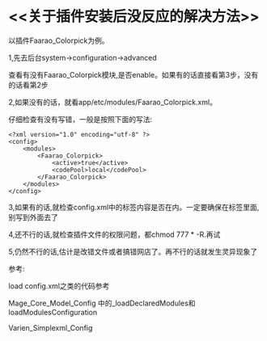 # <<关于插件安装后没反应的解决方法>>

以插件Faarao_Colorpick为例。

1,先去后台system→configuration→advanced

查看有没有Faarao_Colorpick模块,是否enable。如果有的话直接看第3步，没有的话看第2步

2,如果没有的话，就看app/etc/modules/Faarao_Colorpick.xml。

仔细检查有没有写错，一般是按照下面的写法:
```
<?xml version="1.0" encoding="utf-8" ?>
<config>
    <modules>
        <Faarao_Colorpick>
            <active>true</active>
            <codePool>local</codePool>
        </Faarao_Colorpick>
    </modules>
</config>
```

3,如果有的话,就检查config.xml中的<resources></resources>标签内容是否在<global>内。一定要确保在<global>标签里面,别写到外面去了

4,还不行的话,就检查插件文件的权限问题，都chmod 777 * -R.再试

5,仍然不行的话,估计是改错文件或者搞错网店了。再不行的话就发生灵异现象了

参考:

load config.xml之类的代码参考

Mage_Core_Model_Config 中的_loadDeclaredModules和loadModulesConfiguration

Varien_Simplexml_Config